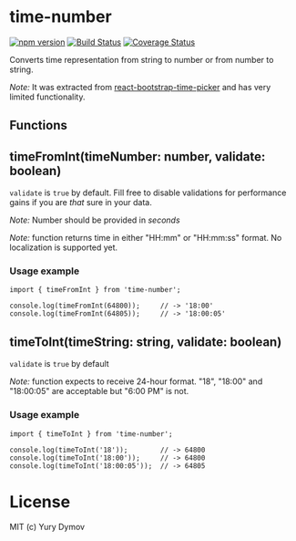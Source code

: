 # time-number
[![npm version](https://img.shields.io/npm/v/time-number.svg?style=flat)](https://www.npmjs.com/package/time-number)
[![Build Status](https://img.shields.io/travis/yury-dymov/time-number/master.svg?style=flat)](https://travis-ci.org/yury-dymov/time-number)
[![Coverage Status](https://coveralls.io/repos/github/yury-dymov/time-number/badge.svg?branch=master)](https://coveralls.io/github/yury-dymov/time-number?branch=master)

Converts time representation from string to number or from number to string.

*Note:* It was extracted from [react-bootstrap-time-picker](https://github.com/yury-dymov/react-bootstrap-time-picker) and has very limited functionality.

## Functions

## timeFromInt(timeNumber: number, validate: boolean)
`validate` is `true` by default. Fill free to disable validations for performance gains if you are *that* sure in your data.

*Note:* Number should be provided in *seconds*

*Note:* function returns time in either "HH:mm" or "HH:mm:ss" format. No localization is supported yet.

### Usage example
```
import { timeFromInt } from 'time-number';

console.log(timeFromInt(64800));     // -> '18:00'
console.log(timeFromInt(64805));     // -> '18:00:05'
```

## timeToInt(timeString: string, validate: boolean)
`validate` is `true` by default

*Note:* function expects to receive 24-hour format. "18", "18:00" and "18:00:05" are acceptable but "6:00 PM" is not.

### Usage example
```
import { timeToInt } from 'time-number';

console.log(timeToInt('18'));        // -> 64800
console.log(timeToInt('18:00'));     // -> 64800
console.log(timeToInt('18:00:05'));  // -> 64805
```

# License
MIT (c) Yury Dymov
